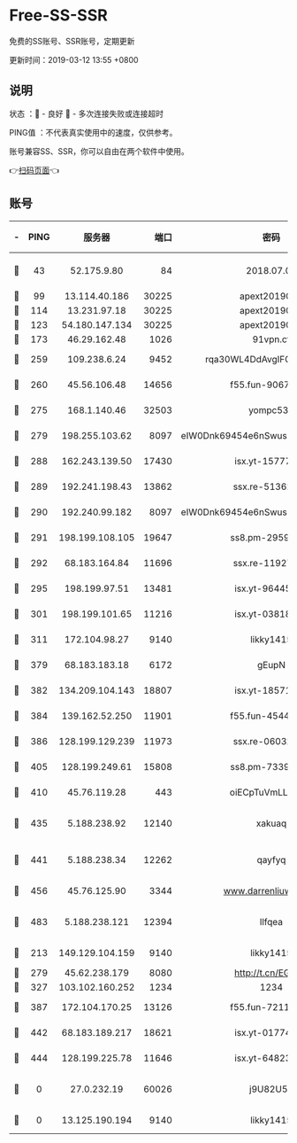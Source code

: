 # Free-SS-SSR

免费的SS账号、SSR账号，定期更新

更新时间：2019-03-12 13:55 +0800

## 说明

状态     ：🙂 - 良好 🙁 - 多次连接失败或连接超时

PING值   ：不代表真实使用中的速度，仅供参考。

账号兼容SS、SSR，你可以自由在两个软件中使用。

👉[扫码页面](https://liesauer.github.io/Free-SS-SSR/)👈

## 账号

|-|PING|服务器|端口|密码|加密方式|区域|
|:----:|:----:|:-----:|-----:|:----:|:----:|:----:|
|🙂|43|52.175.9.80|84|2018.07.07|chacha20-ietf-poly1305|HK|
|🙂|99|13.114.40.186|30225|apext2019006|chacha20|JP|
|🙂|114|13.231.97.18|30225|apext2019006|chacha20|JP|
|🙂|123|54.180.147.134|30225|apext2019006|chacha20|KR|
|🙂|173|46.29.162.48|1026|91vpn.cf|rc4-md5|RU|
|🙂|259|109.238.6.24|9452|rqa30WL4DdAvgIFG6Fs3znzTa|aes-256-cfb|FR|
|🙂|260|45.56.106.48|14656|f55.fun-90673121|aes-256-cfb|US|
|🙂|275|168.1.140.46|32503|yompc535|aes-256-cfb|AU|
|🙂|279|198.255.103.62|8097|eIW0Dnk69454e6nSwuspv9DmS201tQ0D|aes-256-cfb|US|
|🙂|288|162.243.139.50|17430|isx.yt-15777676|aes-256-cfb|US|
|🙂|289|192.241.198.43|13862|ssx.re-51362067|aes-256-cfb|US|
|🙂|290|192.240.99.182|8097|eIW0Dnk69454e6nSwuspv9DmS201tQ0D|aes-256-cfb|US|
|🙂|291|198.199.108.105|19647|ss8.pm-29593993|aes-256-cfb|US|
|🙂|292|68.183.164.84|11696|ssx.re-11927481|aes-256-cfb|US|
|🙂|295|198.199.97.51|13481|isx.yt-96445521|aes-256-cfb|US|
|🙂|301|198.199.101.65|11216|isx.yt-03818294|aes-256-cfb|US|
|🙂|311|172.104.98.27|9140|likky1415|aes-256-cfb|JP|
|🙂|379|68.183.183.18|6172|gEupN|aes-256-cfb|SG|
|🙂|382|134.209.104.143|18807|isx.yt-18571231|aes-256-cfb|SG|
|🙂|384|139.162.52.250|11901|f55.fun-45440125|aes-256-cfb|SG|
|🙂|386|128.199.129.239|11973|ssx.re-06032679|aes-256-cfb|SG|
|🙂|405|128.199.249.61|15808|ss8.pm-73399565|aes-256-cfb|SG|
|🙂|410|45.76.119.28|443|oiECpTuVmLLxk4Ts|aes-256-cfb|AU|
|🙂|435|5.188.238.92|12140|xakuaq|chacha20-ietf-poly1305|BR|
|🙂|441|5.188.238.34|12262|qayfyq|chacha20-ietf-poly1305|BR|
|🙂|456|45.76.125.90|3344|www.darrenliuwei.com|aes-256-cfb|AU|
|🙂|483|5.188.238.121|12394|llfqea|chacha20-ietf-poly1305|BR|
|🙂|213|149.129.104.159|9140|likky1415|aes-256-cfb|HK|
|🙂|279|45.62.238.179|8080|http://t.cn/EGJIyrl|rc4-md5|CA|
|🙂|327|103.102.160.252|1234|1234|rc4-md5|JP|
|🙂|387|172.104.170.25|13126|f55.fun-72116969|aes-256-cfb|SG|
|🙂|442|68.183.189.217|18621|isx.yt-01774283|aes-256-cfb|SG|
|🙂|444|128.199.225.78|11646|isx.yt-64823224|aes-256-cfb|SG|
|🙁|0|27.0.232.19|60026|j9U82U53|xchacha20-ietf-poly1305|HK|
|🙁|0|13.125.190.194|9140|likky1415|aes-256-cfb|KR|
